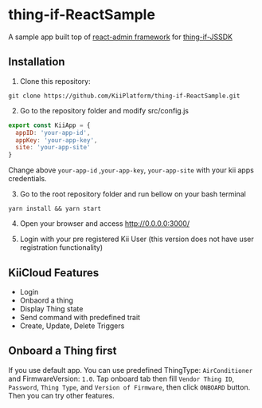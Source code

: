 # thing-if-ReactSample
A sample app built top of [react-admin framework](https://github.com/marmelab/react-admin) for [thing-if-JSSDK](https://github.com/KiiPlatform/thing-if-JSSDK)

## Installation
1. Clone this repository:

```
git clone https://github.com/KiiPlatform/thing-if-ReactSample.git
```
2. Go to the repository folder and modify src/config.js

```js
export const KiiApp = {
  appID: 'your-app-id',
  appKey: 'your-app-key',
  site: 'your-app-site'
}
```

Change above `your-app-id` ,`your-app-key`, `your-app-site` with your kii apps credentials.

3. Go to the root repository folder and run bellow on your bash terminal

```
yarn install && yarn start
```

4. Open your browser and access http://0.0.0.0:3000/

5. Login with your pre registered Kii User (this version does not have user registration functionality)

## KiiCloud Features
- Login
- Onbaord a thing
- Display Thing state
- Send command with predefined trait
- Create, Update, Delete Triggers

## Onboard a Thing first
If you use default app. You can use predefined ThingType: `AirConditioner` and FirmwareVersion: `1.0`. 
Tap onboard tab then fill `Vendor Thing ID`, `Password`, `Thing Type`, and `Version of Firmware`, then click `ONBOARD` button. 
Then you can try other features. 

